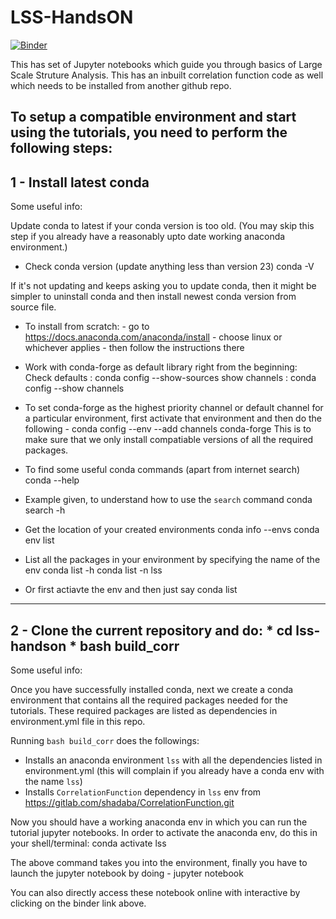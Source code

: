 # LSS-HandsON
[![Binder](https://mybinder.org/badge_logo.svg)](https://mybinder.org/v2/gl/shadaba%2Flss-handson/master)


This has set of Jupyter notebooks which guide you through basics of Large Scale Struture Analysis. This has an inbuilt correlation function code as well which needs to be installed from another github repo.

**To setup a compatible environment and start using the tutorials, you need to perform the following steps:**
------------------------------------------------------------------------------
1 - Install latest conda
------------------------------------------------------------------------------

Some useful info:

Update conda to latest if your conda version is too old. (You may skip this step if you already have a reasonably upto date working anaconda environment.)

* Check conda version (update anything less than version 23)
conda -V

If it's not updating and keeps asking you to update conda, then it might be simpler to uninstall conda and then install newest conda version from source file.

* To install from scratch:
        - go to https://docs.anaconda.com/anaconda/install
        - choose linux or whichever applies
        - then follow the instructions there

* Work with conda-forge as default library right from the beginning:
Check defaults : conda config --show-sources
show channels : conda config --show channels

* To set conda-forge as the highest priority channel or default channel for a particular environment, first activate that environment and then do the following -
conda config --env --add channels conda-forge
This is to make sure that we only install compatiable versions of all the required packages.

* To find some useful conda commands (apart from internet search)
conda --help
* Example given, to understand how to use the `search` command
conda search -h
* Get the location of your created environments
conda info --envs
conda env list
* List all the packages in your environment by specifying the name of the env
conda list -h
conda list -n lss
* Or first actiavte the env and then just say
conda list

------------------------------------------------------------------------------
2 - Clone the current repository and do:
	* cd lss-handson
	* bash build_corr
------------------------------------------------------------------------------

Some useful info:

Once you have successfully installed conda, next we create a conda environment that contains all the required packages needed for the tutorials.
These required packages are listed as dependencies in environment.yml file in this repo.

Running `bash build_corr` does the followings:
  - Installs an anaconda environment `lss` with all the dependencies listed in environment.yml (this will complain if you already have a conda env with the name `lss`)
  - Installs `CorrelationFunction` dependency in `lss` env from https://gitlab.com/shadaba/CorrelationFunction.git

Now you should have a working anaconda env in which you can run the tutorial jupyter notebooks.
In order to activate the anaconda env, do this in your shell/terminal:
conda activate lss

The above command takes you into the environment, finally you have to launch the jupyter notebook by doing -
jupyter notebook

You can also directly access these notebook online with interactive by clicking on the binder link above.
